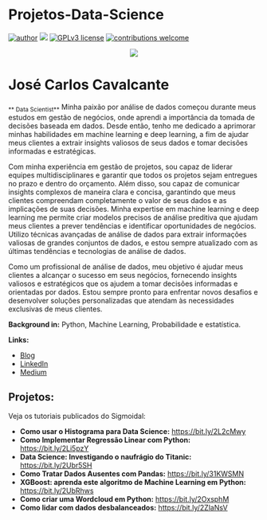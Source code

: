 # Projetos-Data-Science
[![author](https://img.shields.io/badge/author-carlosfab-red.svg)](https://www.linkedin.com/in/carlosfab) [![](https://img.shields.io/badge/python-3.7+-blue.svg)](https://www.python.org/downloads/release/python-365/) [![GPLv3 license](https://img.shields.io/badge/License-GPLv3-blue.svg)](http://perso.crans.org/besson/LICENSE.html) [![contributions welcome](https://img.shields.io/badge/contributions-welcome-brightgreen.svg?style=flat)](https://github.com/carlosfab/data_science/issues)

<p align="center">
  <img src="banner.png" >
</p>

# José Carlos Cavalcante
<sub>** Data Scientist**</sub>
Minha paixão por análise de dados começou durante meus estudos em gestão de negócios, onde aprendi a importância da tomada de decisões baseada em dados. Desde então, tenho me dedicado a aprimorar minhas habilidades em machine learning e deep learning, a fim de ajudar meus clientes a extrair insights valiosos de seus dados e tomar decisões informadas e estratégicas.

Com minha experiência em gestão de projetos, sou capaz de liderar equipes multidisciplinares e garantir que todos os projetos sejam entregues no prazo e dentro do orçamento. Além disso, sou capaz de comunicar insights complexos de maneira clara e concisa, garantindo que meus clientes compreendam completamente o valor de seus dados e as implicações de suas decisões.
Minha expertise em machine learning e deep learning me permite criar modelos precisos de análise preditiva que ajudam meus clientes a prever tendências e identificar oportunidades de negócios. Utilizo técnicas avançadas de análise de dados para extrair informações valiosas de grandes conjuntos de dados, e estou sempre atualizado com as últimas tendências e tecnologias de análise de dados.

Como um profissional de análise de dados, meu objetivo é ajudar meus clientes a alcançar o sucesso em seus negócios, fornecendo insights valiosos e estratégicos que os ajudem a tomar decisões informadas e orientadas por dados. Estou sempre pronto para enfrentar novos desafios e desenvolver soluções personalizadas que atendam às necessidades exclusivas de meus clientes.


**Background in:** Python, Machine Learning, Probabilidade e estatística.

**Links:**
* [Blog](https://sigmoidal.ai)
* [LinkedIn](https://www.linkedin.com/in/carlosfab)
* [Medium](https://www.medium.com)


## Projetos:
Veja os tutoriais publicados do Sigmoidal:

* **Como usar o Histograma para Data Science:** https://bit.ly/2L2cMwy
* **Como Implementar Regressão Linear com Python:** https://bit.ly/2Li5pzY
* **Data Science: Investigando o naufrágio do Titanic:** https://bit.ly/2Ubr5SH
* **Como Tratar Dados Ausentes com Pandas:** https://bit.ly/31KWSMN
* **XGBoost: aprenda este algoritmo de Machine Learning em Python:** https://bit.ly/2UbRhws
* **Como criar uma Wordcloud em Python:** https://bit.ly/2OxsphM
* **Como lidar com dados desbalanceados:** https://bit.ly/2ZlaNsV
